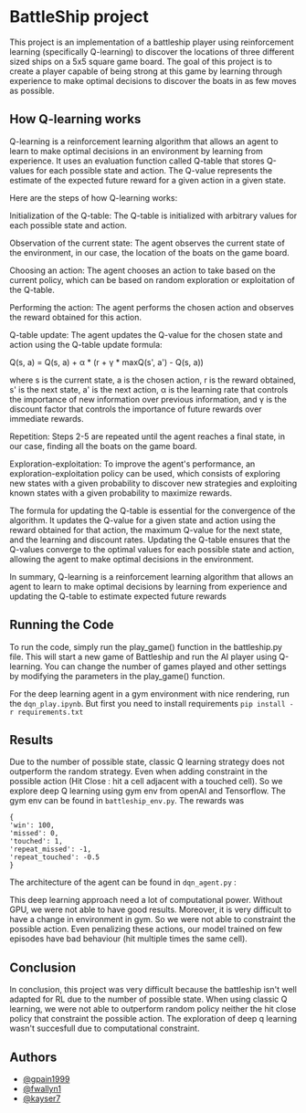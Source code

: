 
# BattleShip project

This project is an implementation of a battleship player using reinforcement learning (specifically Q-learning) to discover the locations of three different sized ships on a 5x5 square game board. The goal of this project is to create a player capable of being strong at this game by learning through experience to make optimal decisions to discover the boats in as few moves as possible.




## How Q-learning works

Q-learning is a reinforcement learning algorithm that allows an agent to learn to make optimal decisions in an environment by learning from experience. It uses an evaluation function called Q-table that stores Q-values for each possible state and action. The Q-value represents the estimate of the expected future reward for a given action in a given state.

Here are the steps of how Q-learning works:

Initialization of the Q-table: The Q-table is initialized with arbitrary values for each possible state and action.

Observation of the current state: The agent observes the current state of the environment, in our case, the location of the boats on the game board.

Choosing an action: The agent chooses an action to take based on the current policy, which can be based on random exploration or exploitation of the Q-table.

Performing the action: The agent performs the chosen action and observes the reward obtained for this action.

Q-table update: The agent updates the Q-value for the chosen state and action using the Q-table update formula:

Q(s, a) = Q(s, a) + α * (r + γ * maxQ(s', a') - Q(s, a))

where s is the current state, a is the chosen action, r is the reward obtained, s' is the next state, a' is the next action, α is the learning rate that controls the importance of new information over previous information, and γ is the discount factor that controls the importance of future rewards over immediate rewards.

Repetition: Steps 2-5 are repeated until the agent reaches a final state, in our case, finding all the boats on the game board.

Exploration-exploitation: To improve the agent's performance, an exploration-exploitation policy can be used, which consists of exploring new states with a given probability to discover new strategies and exploiting known states with a given probability to maximize rewards.

The formula for updating the Q-table is essential for the convergence of the algorithm. It updates the Q-value for a given state and action using the reward obtained for that action, the maximum Q-value for the next state, and the learning and discount rates. Updating the Q-table ensures that the Q-values converge to the optimal values for each possible state and action, allowing the agent to make optimal decisions in the environment.

In summary, Q-learning is a reinforcement learning algorithm that allows an agent to learn to make optimal decisions by learning from experience and updating the Q-table to estimate expected future rewards

## Running the Code
To run the code, simply run the play_game() function in the battleship.py file. This will start a new game of Battleship and run the AI player using Q-learning. You can change the number of games played and other settings by modifying the parameters in the play_game() function.

For the deep learning agent in a gym environment with nice rendering, run the `dqn_play.ipynb`. But first you need to install requirements `pip install -r requirements.txt`


## Results
Due to the number of possible state, classic Q learning strategy does not outperform the random strategy. Even when adding constraint in the possible action (Hit Close : hit a cell adjacent with a touched cell). So we explore deep Q learning using gym env from openAI and Tensorflow. The gym env can be found in `battleship_env.py`. The rewards was 

```
{ 
'win': 100,
'missed': 0,
'touched': 1,
'repeat_missed': -1,
'repeat_touched': -0.5
}
```

The architecture of the agent can be found in `dqn_agent.py` :

This deep learning approach need a lot of computational power. Without GPU, we were not able to have good results. Moreover, it is very difficult to have a change in environment in gym. So we were not able to constraint the possible action. Even penalizing these actions, our model trained on few episodes have bad behaviour (hit multiple times the same cell). 
## Conclusion
In conclusion, this project was very difficult because the battleship isn't well adapted for RL due to the number of possible state. When using classic Q learning, we were not able to outperform random policy neither the hit close policy that constraint the possible action. The exploration of deep q learning wasn't succesfull due to computational constraint.
## Authors

- [@gpain1999](https://www.github.com/gpain1999)
- [@fwallyn1](https://www.github.com/fwallyn1)
- [@kayser7](https://www.github.com/kayser7)
